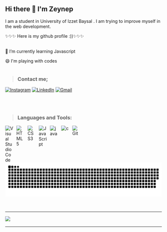 ## Hi there 👋 I'm Zeynep  


 I am a student in University of Izzet Baysal . I am trying to improve myself in the web development.

 
 ✨✨✨ Here is my github profile :))✨✨✨ 
 <br><br>
 
   🌱 I’m currently learning Javascript
   
   😄 I'm playing  with codes
<br><br>
> ### Contact me;

[![Instagram](https://img.shields.io/badge/Instagram-000000?style=for-the-badge&logo=Instagram&logoColor=whit)](https://www.instagram.com/zeynep.deler) 
[![LinkedIn](https://img.shields.io/badge/LinkedIn-0077B5?style=for-the-badge&logo=linkedin&logoColor=white)](https://www.linkedin.com/in/zeynep-deler-2a297a21a )
[![Gmail](https://img.shields.io/badge/Gmail-D14836?style=for-the-badge&logo=gmail&logoColor=white)](mailto:zeynepdeler@gmail.com)



<br><br>


> ### Languages and Tools: 
<img align="left" alt="Visual Studio Code" width="26px" src="https://cdn.jsdelivr.net/gh/devicons/devicon/icons/vscode/vscode-original.svg" style="padding-right:10px;" />
<img align="left" alt="HTML5" width="26px" src="https://cdn.jsdelivr.net/gh/devicons/devicon/icons/html5/html5-original.svg" style="padding-right:10px;" />
<img align="left" alt="CSS3" width="26px" src="https://cdn.jsdelivr.net/gh/devicons/devicon/icons/css3/css3-original.svg" style="padding-right:10px;" />
<img align="left" alt="JavaScript" width="26px" src="https://cdn.jsdelivr.net/gh/devicons/devicon/icons/javascript/javascript-original.svg" style="padding-right:10px;" />
<img align="left" alt="java" width="26px" src="https://cdn.jsdelivr.net/gh/devicons/devicon/icons/java/java-original.svg" style="padding-right:10px;" />
<img align="left" alt="c" width="26px" src="https://cdn.jsdelivr.net/gh/devicons/devicon/icons/c/c-original.svg" style="padding-right:10px;" />
<img align="left" alt="Git" width="26px" src="https://cdn.jsdelivr.net/gh/devicons/devicon/icons/git/git-original.svg" style="padding-right:10px;" /> 

<br>

![GitHub Contribution Graph (Dark)](https://github.com/justcodess/justcodess/blob/output/github-contribution-grid-snake.svg)

<br><hr>

![](https://github-readme-streak-stats.herokuapp.com/?user=justcodess&theme=dark&hide_border=false)
<hr>




<!--

## 🏆 GitHub Trophies
![](https://github-profile-trophy.vercel.app/?username=justcodess&theme=radical&no-frame=false&no-bg=true&margin-w=4)

### ✍️ Random Dev Quote
![](https://quotes-github-readme.vercel.app/api?type=horizontal&theme=dark)

**justcodess/justcodess** is a ✨ _special_ ✨ repository because its `README.md` (this file) appears on your GitHub profile.

Here are some ideas to get you started:
![](https://github-readme-stats.vercel.app/api/top-langs/?username=justcodess&theme=dark&hide_border=false&include_all_commits=true&count_private=false&layout=compact)
- 🔭 I’m currently working on ...
- 🌱 I’m currently learning ...
- 👯 I’m looking to collaborate on ...
- 🤔 I’m looking for help with ...
- 💬 Ask me about ...
- 📫 How to reach me: ...
- 😄 Pronouns: ...
- ⚡ Fun fact: ...
-->
